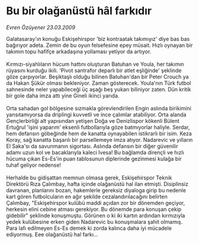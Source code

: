 # Bu bir olağanüstü hâl farkıdır

*Evren Özüyener 23.03.2009*

<div class="taraf_structure_2col_1zq">
<div class="margen_n">



 <p>Galatasaray'ın konuğu Eskişehirspor 'biz kontraatak takımıyız' diye bas bas bağırıyor adeta. Zemin de bu oyun felsefesine epey müsait. Hızlı oynayan bir takımın topu hafifçe arkadaşına yollaması yetiyor da artıyor. <br/><br/>Kırmızı-siyahlıların hücum hattını oluşturan Batuhan ve Youla, her takımın rüyasını kurduğu ikili. 'Pivot santrafor deparlı bir atlet eşliğinde' şeklinde göze çarpıyorlar. Beşiktaşlı olduğu bilinen Batuhan'dan bir Peter Crouch ya da Hakan Şükür olması bekleniyor. Zaman gösterecek. Youla'nın Türk futbol sahnesinde neler yapabileceği üç aşağı beş yukarı biliniyor zaten. Dün kritik bir gole daha imza attı yine Gineli ikinci yarıda. <br/><br/>Orta sahadan gol bölgesine sızmakla görevlendirilen Engin aslında birikimini yansıtamıyorsa da driplingi kuvvetli ve ince çalımlar atabiliyor. Orta alanda Gençlerbirliği alt yapısından yetişen Doğa ve Denizlispor kökenli Bülent Ertuğrul 'işini yaparım' eksenli futbollarıyla göze batmıyorlar haliyle. Serdar, hem defansın göbeğinde hem de kanatta oynayabilen istikrarlı bir isim. Keza Koray, sağ kanatta başarılı bir parsellemeye imza atıyor. Nadarevic ve yılların El Saka'sı da savunmanın sigortası. Aslında defansın bir diğer güvenilir adamı uzun kol ve bacaklarıyla kaleci Ivesa! Bu bağlamda dirençli ve hızlı hücuma çıkan Es-Es'in puan tablosunun diplerinde gezinmesi kulağa bir tuhaf geliyor nedense! <br/><br/>Herhalde bu gidişattan memnun olmasa gerek, Eskişehirspor Teknik Direktörü Rıza Çalımbay, hafta içinde olağanüstü hal ilan etmişti. Disiplinsiz davranan, planlarını bozan, hakemlerle gereksiz diyaloga girip bu nedenle kart gören futbolcuların en ağır şekilde cezalandırılacağını belirten Çalımbay, "Eskişehirspor kulübü maddi açıdan zor bir dönemden geçiyor, herkesin elini cebine atması gerekiyor. Bu dönemde para konuşan çekip gidebilir" şeklinde konuşmuştu. Görünen o ki iki kartın ardından kırmızıyla yedek kulübesine erken giden Nadarevic bu konuşmalara şahit olmamış. Para lafı edilmeyen Es-Es demek ki zorda kalınca daha iyi mücadele ediyormuş. Eee olağanüstü hal farkı...</p>

<br/>


<div id="taraf_not">
</div>

</div>


</div>
